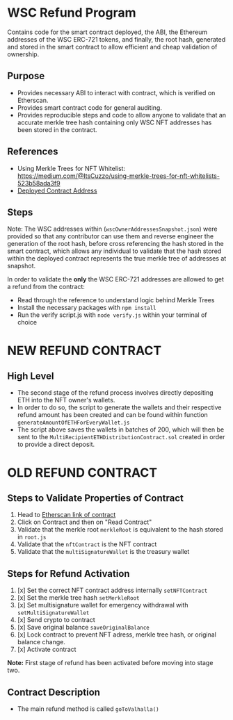 # WSC Refund Program

Contains code for the smart contract deployed, the ABI, the Ethereum addresses of the WSC ERC-721 
tokens, and finally, the root hash, generated and stored in the smart contract to allow efficient
and cheap validation of ownership.

## Purpose

 - Provides necessary ABI to interact with contract, which is verified on Etherscan.
 - Provides smart contract code for general auditing.
 - Provides reproducible steps and code to allow anyone to validate that an accurate merkle tree hash containing only WSC NFT addresses has been
 stored in the contract.

## References
 - Using Merkle Trees for NFT Whitelist: https://medium.com/@ItsCuzzo/using-merkle-trees-for-nft-whitelists-523b58ada3f9
 - [Deployed Contract Address](https://etherscan.io/address/0x03e4ED57c77034e1e7d742C99a5434679897d192)

## Steps 

Note: The WSC addresses within (`wscOwnerAddressesSnapshot.json`) were provided so that any contributor can use them and reverse engineer the generation of the root hash, before cross referencing the hash stored in the smart contract, which allows any individual to validate that the hash stored within the deployed contract represents the true merkle tree of addresses at snapshot.

In order to validate the **only** the WSC ERC-721 addresses are allowed to get a refund from the contract:
- Read through the reference to understand logic behind Merkle Trees
- Install the necessary packages with `npm install`
- Run the verify script.js with `node verify.js` within your terminal of choice

# NEW REFUND CONTRACT

## High Level

- The second stage of the refund process involves directly depositing ETH into the NFT owner's wallets.
- In order to do so, the script to generate the wallets and their respective refund amount has been created and can be found within function `generateAmountOfETHForEveryWallet.js` 
- The script above saves the wallets in batches of 200, which will then be sent to the `MultiRecipientETHDistributionContract.sol` created in order to provide a direct deposit.

# OLD REFUND CONTRACT

## Steps to Validate Properties of Contract

1. Head to [Etherscan link of contract]((https://etherscan.io/address/0x03e4ED57c77034e1e7d742C99a5434679897d192))
2. Click on Contract and then on "Read Contract"
3. Validate that the merkle root `merkleRoot` is equivalent to the hash stored in `root.js` 
4. Validate that the `nftContract` is the NFT contract
5. Validate that the `multiSignatureWallet` is the treasury wallet

## Steps for Refund Activation

1. [x] Set the correct NFT contract address internally `setNFTContract`
2. [x] Set the merkle tree hash `setMerkleRoot`
3. [x] Set multisignature wallet for emergency withdrawal with `setMultiSignatureWallet`
4. [x] Send crypto to contract
5. [x] Save original balance `saveOriginalBalance`
6. [x] Lock contract to prevent NFT adress, merkle tree hash, or original balance change.
7. [x] Activate contract

**Note:** First stage of refund has been activated before moving into stage two.

## Contract Description

- The main refund method is called `goToValhalla()`
